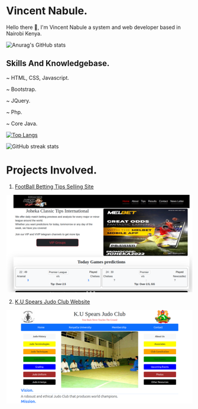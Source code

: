 # Vincent Nabule.
Hello there 👋, I'm Vincent Nabule a system and web developer based in Nairobi Kenya.

![Anurag's GitHub stats](https://github-readme-stats-git-masterrstaa-rickstaa.vercel.app/api?username=vincentnabule&show_icons=true&theme=radical)
## Skills And Knowledgebase.
~ HTML, CSS, Javascript.
<!-- -->
~ Bootstrap.
<!-- -->
~ JQuery.
<!-- -->
~ Php.
<!-- -->
~ Core Java.

[![Top Langs](https://github-readme-stats-git-masterrstaa-rickstaa.vercel.app/api/top-langs/?username=nabuletion&&show_icons=true&theme=radical)](https://github.com/anuraghazra/github-readme-stats)
<!-- https://github-readme-stats-git-masterrstaa-rickstaa.vercel.app/api?username=FelipeFama&&show_icons=true&theme=dark -->
<!-- -->
<!--[![Top Langs](https://github-readme-stats.vercel.app/api/top-langs/?username=vincentnabule)](https://github.com/anuraghazra/github-readme-stats) 
![Anurag's GitHub stats](https://github-readme-stats.vercel.app/api?username=anuraghazra&show_icons=true&theme=radical)
-->
![GitHub streak stats](https://streak-stats.demolab.com/?user=vincentnabule) 

<!-- -->

# Projects Involved.
1. [FootBall Betting Tips Selling Site](https://johekaclassictips.co.ke)
<!-- -->
![Joheka](https://github.com/vincentnabule/vincentnabule/blob/main/Screenshot%20from%202023-04-03%2000-28-04.png)
<!-- -->
2. [K.U Spears Judo Club Website ](http://kuspearsjudoclub.com/)
<!-- -->
![Judo Website](https://github.com/vincentnabule/vincentnabule/blob/main/Screenshot%20from%202023-04-03%2000-13-54.png)
<!-- -->
